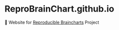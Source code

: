 # ReproBrainChart.github.io
:triangular_ruler: Website for [Reproducible Braincharts](https://reprobrainchart.github.io/) Project
